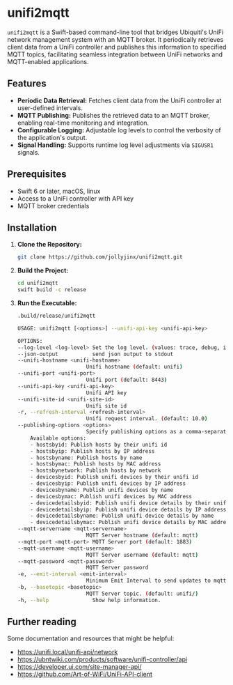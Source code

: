 # unifi2mqtt

`unifi2mqtt` is a Swift-based command-line tool that bridges Ubiquiti's UniFi network management system with an MQTT broker. It periodically retrieves client data from a UniFi controller and publishes this information to specified MQTT topics, facilitating seamless integration between UniFi networks and MQTT-enabled applications.

## Features

- **Periodic Data Retrieval:** Fetches client data from the UniFi controller at user-defined intervals.
- **MQTT Publishing:** Publishes the retrieved data to an MQTT broker, enabling real-time monitoring and integration.
- **Configurable Logging:** Adjustable log levels to control the verbosity of the application's output.
- **Signal Handling:** Supports runtime log level adjustments via `SIGUSR1` signals.

## Prerequisites

- Swift 6 or later, macOS, linux
- Access to a UniFi controller with API key
- MQTT broker credentials

## Installation

1. **Clone the Repository:**

   ```bash
   git clone https://github.com/jollyjinx/unifi2mqtt.git
    ```

2. **Build the Project:**

    ```bash
    cd unifi2mqtt
    swift build -c release
    ```
    
3. **Run the Executable:**

    ```bash
    .build/release/unifi2mqtt
    
    USAGE: unifi2mqtt [<options>] --unifi-api-key <unifi-api-key>

    OPTIONS:
    --log-level <log-level> Set the log level. (values: trace, debug, info, notice, warning, error, critical; default: notice)
    --json-output           send json output to stdout
    --unifi-hostname <unifi-hostname>
                          Unifi hostname (default: unifi)
    --unifi-port <unifi-port>
                          Unifi port (default: 8443)
    --unifi-api-key <unifi-api-key>
                          Unifi API key
    --unifi-site-id <unifi-site-id>
                          Unifi site id
    -r, --refresh-interval <refresh-interval>
                          Unifi request interval. (default: 10.0)
    --publishing-options <options>
                          Specify publishing options as a comma-separated list. (default: devicedetailsbymac, devicesbymac, hostsbyip, hostsbymac, hostsbyname, hostsbynetwork)
        Available options: 
        - hostsbyid: Publish hosts by their unifi id
        - hostsbyip: Publish hosts by IP address
        - hostsbyname: Publish hosts by name
        - hostsbymac: Publish hosts by MAC address
        - hostsbynetwork: Publish hosts by network
        - devicesbyid: Publish unifi devices by their unifi id
        - devicesbyip: Publish unifi devices by IP address
        - devicesbyname: Publish unifi devices by name
        - devicesbymac: Publish unifi devices by MAC address
        - devicedetailsbyid: Publish unifi device details by their unifi id
        - devicedetailsbyip: Publish unifi device details by IP address
        - devicedetailsbyname: Publish unifi device details by name
        - devicedetailsbymac: Publish unifi device details by MAC address
    --mqtt-servername <mqtt-servername>
                          MQTT Server hostname (default: mqtt)
    --mqtt-port <mqtt-port> MQTT Server port (default: 1883)
    --mqtt-username <mqtt-username>
                          MQTT Server username (default: mqtt)
    --mqtt-password <mqtt-password>
                          MQTT Server password
    -e, --emit-interval <emit-interval>
                          Minimum Emit Interval to send updates to mqtt Server. (default: 1.0)
    -b, --basetopic <basetopic>
                          MQTT Server topic. (default: unifi/)
    -h, --help              Show help information.
    ```


## Further reading

Some documentation and resources that might be helpful:

- https://unifi.local/unifi-api/network
- https://ubntwiki.com/products/software/unifi-controller/api
- https://developer.ui.com/site-manager-api/
- https://github.com/Art-of-WiFi/UniFi-API-client

